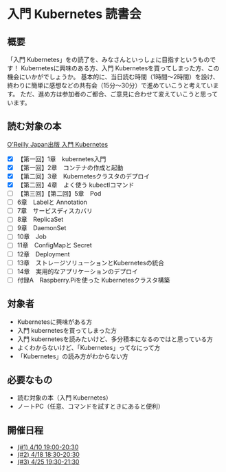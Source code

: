 # 入門 Kubernetes 読書会
## 概要
「入門 Kubernetes」をの読了を、みなさんといっしょに目指すというものです！
Kubernetesに興味のある方、入門 Kubernetesを買ってしまった方、この機会にいかがでしょうか。
基本的に、当日読む時間（1時間～2時間）を設け、終わりに簡単に感想などの共有会（15分～30分）で進めていこうと考えています。
ただ、進め方は参加者のご都合、ご意見に合わせて変えていこうと思っています。

## 読む対象の本
[O'Reilly Japan出版 入門 Kubernetes](https://www.oreilly.co.jp/books/9784873118406/#toc)
- [x] 【第一回】1章　kubernetes入門
- [x] 【第一回】2章　コンテナの作成と起動
- [x] 【第二回】3章　Kubernetesクラスタのデプロイ
- [x] 【第二回】4章　よく使う kubectlコマンド
- [ ] 【第三回】【第二回】5章　Pod
- [ ] 6章　Labelと Annotation
- [ ] 7章　サービスディスカバリ
- [ ] 8章　ReplicaSet
- [ ] 9章　DaemonSet
- [ ] 10章　Job
- [ ] 11章　ConfigMapと Secret
- [ ] 12章　Deployment
- [ ] 13章　ストレージソリューションとKubernetesの統合
- [ ] 14章　実用的なアプリケーションのデプロイ
- [ ] 付録A　Raspberry.Piを使った Kubernetesクラスタ構築

## 対象者
- Kubernetesに興味がある方
- 入門 kubernetesを買ってしまった方
- 入門 kubernetesを読みたいけど、多分積本になるのではと思っている方
- よくわからないけど、「Kubernetes」ってなにって方
- 「Kubernetes」の読み方がわからない方

## 必要なもの
- 読む対象の本（入門 Kubernetes）
- ノートPC（任意、コマンドを試すときにあると便利）

## 開催日程
- [(#1) 4/10 19:00-20:30](https://github.com/toshinao-f/reading-k8s-getting-start/wiki/(%231))
- [(#2) 4/18 18:30-20:30](https://github.com/toshinao-f/reading-k8s-getting-start/wiki/%28%232%29)
- [(#3) 4/25 19:30-21:30](https://github.com/toshinao-f/reading-k8s-getting-start/wiki/%28%233%29)

